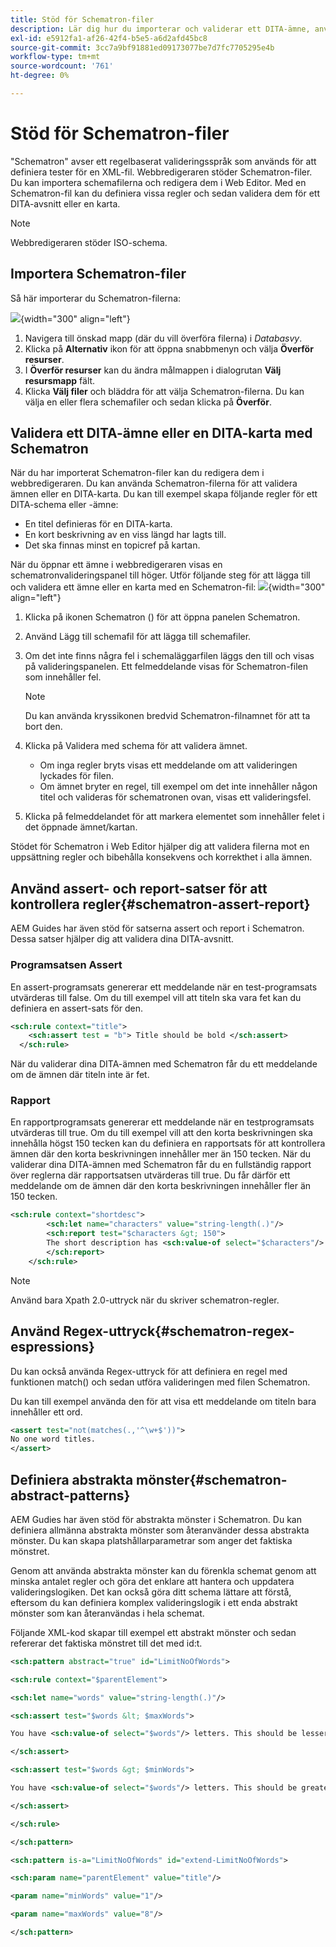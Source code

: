```yaml
---
title: Stöd för Schematron-filer
description: Lär dig hur du importerar och validerar ett DITA-ämne, använder assert-rapportsatser för att kontrollera regler, använder regex-uttryck och definierar abstrakta mönster i Schematron-filer i AEM.
exl-id: e5912fa1-af26-42f4-b5e5-a6d2afd45bc8
source-git-commit: 3cc7a9bf91881ed09173077be7d7fc7705295e4b
workflow-type: tm+mt
source-wordcount: '761'
ht-degree: 0%

---
```


# Stöd för Schematron-filer

&quot;Schematron&quot; avser ett regelbaserat valideringsspråk som används för att definiera tester för en XML-fil. Webbredigeraren stöder Schematron-filer. Du kan importera schemafilerna och redigera dem i Web Editor. Med en Schematron-fil kan du definiera vissa regler och sedan validera dem för ett DITA-avsnitt eller en karta.

>[!NOTE]
>
> Webbredigeraren stöder ISO-schema.


## Importera Schematron-filer

Så här importerar du Schematron-filerna:

![](images/scematron-panel-add.png){width="300" align="left"}

1. Navigera till önskad mapp (där du vill överföra filerna) i *Databasvy*.
1. Klicka på **Alternativ** ikon för att öppna snabbmenyn och välja **Överför resurser**.
1. I **Överför resurser** kan du ändra målmappen i dialogrutan **Välj resursmapp** fält.
1. Klicka **Välj filer** och bläddra för att välja Schematron-filerna. Du kan välja en eller flera schemafiler och sedan klicka på **Överför**.

## Validera ett DITA-ämne eller en DITA-karta med Schematron

När du har importerat Schematron-filer kan du redigera dem i webbredigeraren. Du kan använda Schematron-filerna för att validera ämnen eller en DITA-karta. Du kan till exempel skapa följande regler för ett DITA-schema eller -ämne:

* En titel definieras för en DITA-karta.
* En kort beskrivning av en viss längd har lagts till.
* Det ska finnas minst en topicref på kartan.

När du öppnar ett ämne i webbredigeraren visas en schematronvalideringspanel till höger. Utför följande steg för att lägga till och validera ett ämne eller en karta med en Schematron-fil:
![](images/schematron-validate.png){width="300" align="left"}

1. Klicka på ikonen Schematron () för att öppna panelen Schematron.
1. Använd Lägg till schemafil för att lägga till schemafiler.
1. Om det inte finns några fel i schemaläggarfilen läggs den till och visas på valideringspanelen. Ett felmeddelande visas för Schematron-filen som innehåller fel.
   >[!NOTE]
   >
   >Du kan använda kryssikonen bredvid Schematron-filnamnet för att ta bort den.
1. Klicka på Validera med schema för att validera ämnet.

   * Om inga regler bryts visas ett meddelande om att valideringen lyckades för filen.
   * Om ämnet bryter en regel, till exempel om det inte innehåller någon titel och valideras för schematronen ovan, visas ett valideringsfel.

1. Klicka på felmeddelandet för att markera elementet som innehåller felet i det öppnade ämnet/kartan.

Stödet för Schematron i Web Editor hjälper dig att validera filerna mot en uppsättning regler och bibehålla konsekvens och korrekthet i alla ämnen.

## Använd assert- och report-satser för att kontrollera regler{#schematron-assert-report}

AEM Guides har även stöd för satserna assert och report i Schematron. Dessa satser hjälper dig att validera dina DITA-avsnitt.

### Programsatsen Assert

En assert-programsats genererar ett meddelande när en test-programsats utvärderas till false. Om du till exempel vill att titeln ska vara fet kan du definiera en assert-sats för den.

```XML
<sch:rule context="title"> 
    <sch:assert test = "b"> Title should be bold </sch:assert>
  </sch:rule>
```

När du validerar dina DITA-ämnen med Schematron får du ett meddelande om de ämnen där titeln inte är fet.

### Rapport

En rapportprogramsats genererar ett meddelande när en testprogramsats utvärderas till true. Om du till exempel vill att den korta beskrivningen ska innehålla högst 150 tecken kan du definiera en rapportsats för att kontrollera ämnen där den korta beskrivningen innehåller mer än 150 tecken.
När du validerar dina DITA-ämnen med Schematron får du en fullständig rapport över reglerna där rapportsatsen utvärderas till true. Du får därför ett meddelande om de ämnen där den korta beskrivningen innehåller fler än 150 tecken.


```XML
<sch:rule context="shortdesc"> 
        <sch:let name="characters" value="string-length(.)"/> 
        <sch:report test="$characters &gt; 150">  
        The short description has <sch:value-of select="$characters"/> characters. It should contain more than 150 characters.      
        </sch:report>   
    </sch:rule> 
```

>[!NOTE]
>
> Använd bara Xpath 2.0-uttryck när du skriver schematron-regler.

## Använd Regex-uttryck{#schematron-regex-espressions}

Du kan också använda Regex-uttryck för att definiera en regel med funktionen match() och sedan utföra valideringen med filen Schematron.

Du kan till exempel använda den för att visa ett meddelande om titeln bara innehåller ett ord.

```XML
<assert test="not(matches(.,'^\w+$'))"> 
No one word titles.
</assert>  
```


## Definiera abstrakta mönster{#schematron-abstract-patterns}

AEM Gudies har även stöd för abstrakta mönster i Schematron. Du kan definiera allmänna abstrakta mönster som återanvänder dessa abstrakta mönster.  Du kan skapa platshållarparametrar som anger det faktiska mönstret.


Genom att använda abstrakta mönster kan du förenkla schemat genom att minska antalet regler och göra det enklare att hantera och uppdatera valideringslogiken. Det kan också göra ditt schema lättare att förstå, eftersom du kan definiera komplex valideringslogik i ett enda abstrakt mönster som kan återanvändas i hela schemat.


Följande XML-kod skapar till exempel ett abstrakt mönster och sedan refererar det faktiska mönstret till det med id:t.

```XML
<sch:pattern abstract="true" id="LimitNoOfWords"> 

<sch:rule context="$parentElement"> 

<sch:let name="words" value="string-length(.)"/> 

<sch:assert test="$words &lt; $maxWords"> 

You have <sch:value-of select="$words"/> letters. This should be lesser than <sch:value-of select="$maxWords"/>. 

</sch:assert>  

<sch:assert test="$words &gt; $minWords"> 

You have <sch:value-of select="$words"/> letters. This should be greater than <sch:value-of select="$minWords"/>. 

</sch:assert>  

</sch:rule> 

</sch:pattern> 

<sch:pattern is-a="LimitNoOfWords" id="extend-LimitNoOfWords"> 

<sch:param name="parentElement" value="title"/> 

<param name="minWords" value="1"/> 

<param name="maxWords" value="8"/> 

</sch:pattern> 
```
